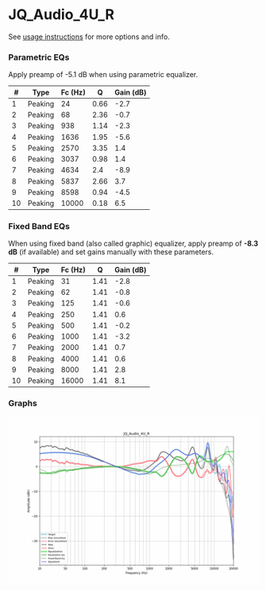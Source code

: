 # JQ_Audio_4U_R
See [usage instructions](https://github.com/jaakkopasanen/AutoEq#usage) for more options and info.

### Parametric EQs
Apply preamp of -5.1 dB when using parametric equalizer.

|   # | Type    |   Fc (Hz) |    Q |   Gain (dB) |
|-----|---------|-----------|------|-------------|
|   1 | Peaking |        24 | 0.66 |        -2.7 |
|   2 | Peaking |        68 | 2.36 |        -0.7 |
|   3 | Peaking |       938 | 1.14 |        -2.3 |
|   4 | Peaking |      1636 | 1.95 |        -5.6 |
|   5 | Peaking |      2570 | 3.35 |         1.4 |
|   6 | Peaking |      3037 | 0.98 |         1.4 |
|   7 | Peaking |      4634 | 2.4  |        -8.9 |
|   8 | Peaking |      5837 | 2.66 |         3.7 |
|   9 | Peaking |      8598 | 0.94 |        -4.5 |
|  10 | Peaking |     10000 | 0.18 |         6.5 |

### Fixed Band EQs
When using fixed band (also called graphic) equalizer, apply preamp of **-8.3 dB** (if available) and set gains manually with these parameters.

|   # | Type    |   Fc (Hz) |    Q |   Gain (dB) |
|-----|---------|-----------|------|-------------|
|   1 | Peaking |        31 | 1.41 |        -2.8 |
|   2 | Peaking |        62 | 1.41 |        -0.8 |
|   3 | Peaking |       125 | 1.41 |        -0.6 |
|   4 | Peaking |       250 | 1.41 |         0.6 |
|   5 | Peaking |       500 | 1.41 |        -0.2 |
|   6 | Peaking |      1000 | 1.41 |        -3.2 |
|   7 | Peaking |      2000 | 1.41 |         0.7 |
|   8 | Peaking |      4000 | 1.41 |         0.6 |
|   9 | Peaking |      8000 | 1.41 |         2.8 |
|  10 | Peaking |     16000 | 1.41 |         8.1 |

### Graphs
![](./JQ_Audio_4U_R.png)
